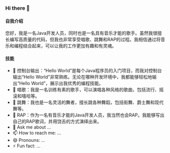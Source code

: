 ### Hi there 👋

#### 自我介绍
您好，我是一名Java开发人员，同时也是一名具有音乐才能的歌手。虽然我很擅长编写高质量的代码，但我也非常享受唱歌、跳舞和RAP的过程。我相信通过将音乐和编程结合起来，可以让我的工作更加有趣和有灵魂。

#### 技能
- 🔭 控制台输出：“Hello World”是每个Java程序员的入门项目，而我对控制台输出“Hello World”非常熟练。无论在哪种开发环境中，我都能够轻松地输出“Hello World”，展示出我优秀的编程技能。
- 🌱 唱歌：我是一名训练有素的歌手，可以演唱各种风格的歌曲，包括流行、摇滚和嘻哈等。
- 👯 跳舞：我也是一名灵活的舞者，擅长跳各种舞蹈，包括街舞、爵士舞和现代舞等。
- 🤔 RAP：作为一名有音乐才能的Java开发人员，我当然也会RAP。我能够写出自己的RAP歌词，并用饶舌的方式演绎出来。
- 💬 Ask me about ...
- 📫 How to reach me: ...
- 😄 Pronouns: ...
- ⚡ Fun fact: ...

